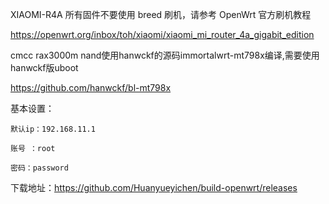 XIAOMI-R4A 所有固件不要使用 breed 刷机，请参考 OpenWrt 官方刷机教程

https://openwrt.org/inbox/toh/xiaomi/xiaomi_mi_router_4a_gigabit_edition

cmcc rax3000m nand使用hanwckf的源码immortalwrt-mt798x编译,需要使用hanwckf版uboot

https://github.com/hanwckf/bl-mt798x

基本设置：

    默认ip：192.168.11.1

    账号 ：root

    密码：password


下载地址：https://github.com/Huanyueyichen/build-openwrt/releases
